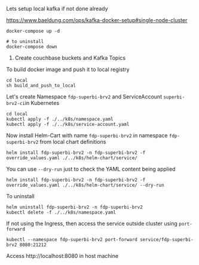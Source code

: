 Lets setup local kafka if not done already

https://www.baeldung.com/ops/kafka-docker-setup#single-node-cluster
```shell script
docker-compose up -d

# to uninstall
docker-compose down 
```

1) Create couchbase buckets and Kafka Topics

To build docker image and push it to local registry
```shell script
cd local
sh build_and_push_to_local 
```

Let's create Namespace `fdp-superbi-brv2` and ServiceAccount `superbi-brv2-ci`in Kubernetes
```shell script
cd local
kubectl apply -f ./../k8s/namespace.yaml
kubectl apply -f ./../k8s/service-account.yaml 
```
Now install Helm-Cart with name `fdp-superbi-brv2` in namespace `fdp-superbi-brv2` from local chart definitions
```shell script
helm install fdp-superbi-brv2 -n fdp-superbi-brv2 -f override_values.yaml ./../k8s/helm-chart/service/
```
You can use `--dry-run` just to check the YAML content being applied
```shell script
helm install fdp-superbi-brv2 -n fdp-superbi-brv2 -f override_values.yaml ./../k8s/helm-chart/service/ --dry-run
```
To uninstall
```shell script
helm uninstall fdp-superbi-brv2 -n fdp-superbi-brv2
kubectl delete -f ./../k8s/namespace.yaml
```

If not using the Ingress, then access the service outside cluster using `port-forward`
```hell script
kubectl --namespace fdp-superbi-brv2 port-forward service/fdp-superbi-brv2 8080:21212
```
Access http://localhost:8080 in host machine

